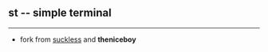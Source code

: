 ## st -- simple terminal ##

---
* fork from [suckless](https://st.suckless.org/) and **theniceboy**
